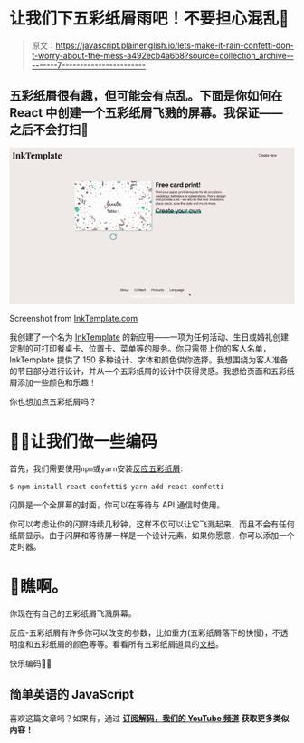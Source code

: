 # 让我们下五彩纸屑雨吧！不要担心混乱🎉

> 原文：<https://javascript.plainenglish.io/lets-make-it-rain-confetti-don-t-worry-about-the-mess-a492ecb4a6b8?source=collection_archive---------7----------------------->

## 五彩纸屑很有趣，但可能会有点乱。下面是你如何在 React 中创建一个五彩纸屑飞溅的屏幕。我保证——之后不会打扫🙏

![](img/090dc10ad05f5f43c9bbaa9f067b1678.png)

Screenshot from [InkTemplate.com](http://www.inktemplate.com)

我创建了一个名为 [InkTemplate](http://www.inktemplate.com) 的新应用——一项为任何活动、生日或婚礼创建定制的可打印餐桌卡、位置卡、菜单等的服务。你只需带上你的客人名单，InkTemplate 提供了 150 多种设计、字体和颜色供你选择。我想围绕为客人准备的节日部分进行设计，并从一个五彩纸屑的设计中获得灵感。我想给页面和五彩纸屑添加一些颜色和乐趣！

你也想加点五彩纸屑吗？

# 👩‍💻让我们做一些编码

首先，我们需要使用`npm`或`yarn`安装[反应五彩纸屑](https://github.com/alampros/react-confetti):

```
$ npm install react-confetti$ yarn add react-confetti
```

闪屏是一个全屏幕的封面，你可以在等待与 API 通信时使用。

你可以考虑让你的闪屏持续几秒钟，这样不仅可以让它飞溅起来，而且不会有任何纸屑显示。由于闪屏和等待屏一样是一个设计元素，如果你愿意，你可以添加一个定时器。

# 🎉瞧啊。

你现在有自己的五彩纸屑飞溅屏幕。

反应-五彩纸屑有许多你可以改变的参数，比如重力(五彩纸屑落下的快慢)，不透明度和五彩纸屑的颜色等等。看看所有五彩纸屑道具的[文档](https://github.com/alampros/react-confetti#props)。

快乐编码👩‍💻

## **简单英语的 JavaScript**

喜欢这篇文章吗？如果有，通过 [**订阅解码，我们的 YouTube 频道**](https://www.youtube.com/channel/UCtipWUghju290NWcn8jhyAw) **获取更多类似内容！**
